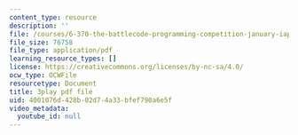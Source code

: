 ```yaml
---
content_type: resource
description: ''
file: /courses/6-370-the-battlecode-programming-competition-january-iap-2013/4001076d428b02d74a33bfef790a6e5f_g2NoQCEgsCM.pdf
file_size: 76758
file_type: application/pdf
learning_resource_types: []
license: https://creativecommons.org/licenses/by-nc-sa/4.0/
ocw_type: OCWFile
resourcetype: Document
title: 3play pdf file
uid: 4001076d-428b-02d7-4a33-bfef790a6e5f
video_metadata:
  youtube_id: null
---
```

